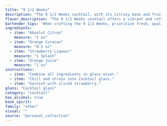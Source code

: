 ```yaml
---
title: "9 1/2 Weeks"
description: "The 9 1/2 Weeks cocktail, with its citrusy base and fruit liqueurs, belongs to the **Sour family**, a classic cocktail style originating in the 18th century. It likely emerged from the American bar scene, combining the tartness of citrus with the sweetness of liqueurs and the refreshing touch of fruit juice. "
flavor_description: "The 9 1/2 Weeks cocktail offers a vibrant and refreshing experience.  Absolut Citron's citrus notes dance with the sweetness of orange curaçao and strawberry liqueur, creating a delightful fruity harmony.  A touch of tartness from orange juice adds balance, resulting in a sweet and tangy cocktail that's perfect for a warm evening.  Think of a summer sunset captured in a glass. "
bartender_tips: "When crafting the 9 1/2 Weeks, prioritize fresh, quality ingredients. Chill your Absolut Citron and orange juice beforehand for a crisp, refreshing drink. Shake vigorously with ice to ensure proper dilution and a smooth texture. A delicate balance is key: use a light hand with the strawberry liqueur for a subtle sweetness, and adjust the curacao to your liking. Garnish with a strawberry slice or orange twist for a vibrant touch. "
ingredients:
  - item: "Absolut Citron"
    measure: "2 oz"
  - item: "Orange Curacao"
    measure: "0.5 oz"
  - item: "Strawberry Liqueur"
    measure: "1 Splash"
  - item: "Orange Juice"
    measure: "1 oz"
instructions:
  - item: "Combine all ingredients in glass mixer."
  - item: "Chill and strain into Cocktail glass."
  - item: "Garnish with sliced strawberry."
glass: "Cocktail glass"
category: "cocktail"
has_alcohol: true
base_spirit:
family: "other"
visual: ""
source: "personal_collection"
---
```


